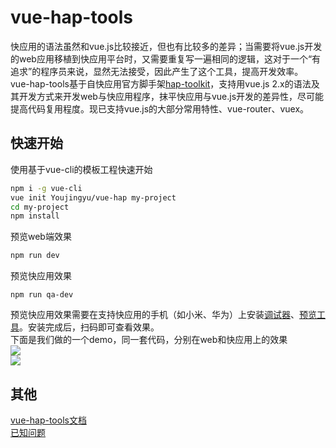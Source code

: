 # vue-hap-tools
快应用的语法虽然和vue.js比较接近，但也有比较多的差异；当需要将vue.js开发的web应用移植到快应用平台时，又需要重复写一遍相同的逻辑，这对于一个“有追求”的程序员来说，显然无法接受，因此产生了这个工具，提高开发效率。  
vue-hap-tools基于自快应用官方脚手架[hap-toolkit](https://doc.quickapp.cn/tutorial/getting-started/build-environment.html)，支持用vue.js 2.x的语法及其开发方式来开发web与快应用程序，抹平快应用与vue.js开发的差异性，尽可能提高代码复用程度。现已支持vue.js的大部分常用特性、vue-router、vuex。
## 快速开始
使用基于vue-cli的模板工程快速开始
```bash
npm i -g vue-cli
vue init Youjingyu/vue-hap my-project
cd my-project
npm install
```
预览web端效果
```bash
npm run dev
```
预览快应用效果
```
npm run qa-dev
```
预览快应用效果需要在支持快应用的手机（如小米、华为）上安装[调试器](https://www.quickapp.cn/docCenter/post/69)、[预览工具](https://www.quickapp.cn/docCenter/post/69)。安装完成后，扫码即可查看效果。  
下面是我们做的一个demo，同一套代码，分别在web和快应用上的效果  
![](https://github.com/Youjingyu/vue-hap-tools/raw/master/docs/quick-app-web.gif)  
![](https://github.com/Youjingyu/vue-hap-tools/raw/master/docs/quick-app.gif)
## 其他
[vue-hap-tools文档](https://github.com/Youjingyu/vue-hap-tools/blob/master/docs/doc.md)  
[已知问题](https://github.com/Youjingyu/vue-hap-tools/blob/master/docs/knownIssues.md)
